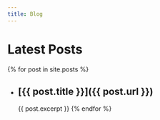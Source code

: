```yaml
---
title: Blog
---
```

# Latest Posts

{% for post in site.posts %}
* ## [{{ post.title }}]({{ post.url }})
  {{ post.excerpt }}
{% endfor %}